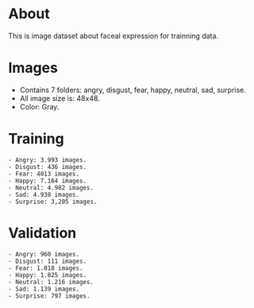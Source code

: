 # About
This is image dataset about faceal expression for trainning data.

# Images
  - Contains 7 folders: angry, disgust, fear, happy, neutral, sad, surprise.
  - All image size is: 48x48.
  - Color: Gray.
# Training
    - Angry: 3.993 images.
    - Disgust: 436 images.
    - Fear: 4013 images.
    - Happy: 7.164 images.
    - Neutral: 4.982 images.
    - Sad: 4.938 images.
    - Surprise: 3,205 images.
# Validation
    - Angry: 960 images.
    - Disgust: 111 images.
    - Fear: 1.018 images.
    - Happy: 1.825 images.
    - Neutral: 1.216 images.
    - Sad: 1.139 images.
    - Surprise: 797 images.




